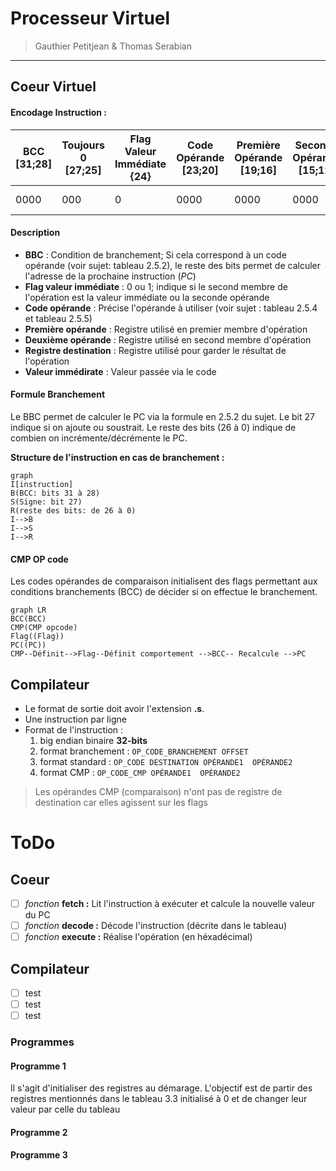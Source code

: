 # Processeur Virtuel

> Gauthier Petitjean & Thomas Serabian
---
## Coeur Virtuel

#### Encodage Instruction :
| BCC [31;28]| Toujours 0 [27;25]| Flag Valeur Immédiate {24}| Code Opérande [23;20]|Première Opérande [19;16]| Seconde Opérande [15;12]|Registre Destination  [11;8]    | Valeur Immédiate [7;0]|
| ----------- | ----------- |----------- | ----------- |----------- | ----------- |----------- | ----------- |
| 0000      | 000       |0      | 0000       |0000      | 0000       |0000      | 0000 0000       |


#### Description 
* **BBC** : Condition de branchement; Si cela correspond à un code opérande (voir sujet: tableau 2.5.2), le reste des bits permet de calculer l'adresse de la prochaine instruction (*PC*)
* **Flag valeur immédiate** : 0 ou 1; indique si le second membre de l'opération est la valeur immédiate ou la seconde opérande
* **Code opérande** : Précise l'opérande à utiliser (voir sujet : tableau 2.5.4 et tableau 2.5.5)
* **Première opérande** : Registre utilisé en premier membre d'opération
* **Deuxième opérande** : Registre utilisé en second membre d'opération
* **Registre destination** : Registre utilisé pour garder le résultat de l'opération
* **Valeur immédirate** : Valeur passée via le code

#### Formule Branchement
Le BBC permet de calculer le PC via la formule en 2.5.2 du sujet. Le bit 27 indique si on ajoute ou soustrait. Le reste des bits (26 à 0) indique de combien on incrémente/décrémente le PC.

**Structure de l'instruction en cas de branchement :**
```mermaid
graph 
I[instruction] 
B(BCC: bits 31 à 28) 
S(Signe: bit 27) 
R(reste des bits: de 26 à 0) 
I-->B 
I-->S 
I-->R 
```

#### CMP OP code
Les codes opérandes de comparaison initialisent des flags permettant aux conditions branchements (BCC) de décider si on effectue le branchement.


```mermaid
graph LR 
BCC(BCC) 
CMP(CMP opcode) 
Flag((Flag)) 
PC((PC)) 
CMP--Définit-->Flag--Définit comportement -->BCC-- Recalcule -->PC
```

## Compilateur

* Le format de sortie doit avoir l'extension **.s**.
* Une instruction par ligne
* Format de l'instruction : 
    1. big endian binaire **32-bits**
    2. format branchement : `OP_CODE_BRANCHEMENT OFFSET`
    3. format standard : `OP_CODE DESTINATION OPÉRANDE1  OPÉRANDE2`
    4. format CMP : `OP_CODE_CMP OPÉRANDE1  OPÉRANDE2`
    
> Les opérandes CMP (comparaison) n'ont pas de registre de destination car elles agissent sur les flags
# ToDo

## Coeur
* [ ] *fonction* **fetch :**  Lit l'instruction à exécuter et calcule la nouvelle valeur du PC
* [ ] *fonction* **decode :** Décode l'instruction (décrite dans le tableau)
* [ ] *fonction* **execute :** Réalise l'opération (en héxadécimal)

## Compilateur
* [ ] test
* [ ] test
* [ ] test

### Programmes
#### Programme 1

Il s'agit d'initialiser des registres au démarage.
L'objectif est de partir des registres mentionnés dans le tableau 3.3 initialisé à 0 et de changer leur valeur par celle du tableau
#### Programme 2
#### Programme 3
